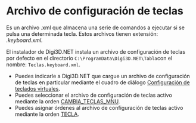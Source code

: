 # Archivo de configuración de teclas

Es un archivo .xml que almacena una serie de comandos a ejecutar si se pulsa una determinada tecla. Estos archivos tienen extensión: _.keyboard.xml._

El instalador de Digi3D.NET instala un archivo de configuración de teclas por defecto en el directorio `C:\ProgramData\Digi3D.NET\Tabla`con el nombre: `Teclas.keyboard.xml`.

* Puedes indicarle a Digi3D.NET que cargue un archivo de configuración de teclas en particular mediante el cuadro de diálogo [Configuración de teclados virtuales](/digi3d-net/referencia/cuadros-de-dialogo/configuracion-de-teclados-virtuales.md).
* Puedes seleccionar el archivo de configuración de teclas activo mediante la orden [CAMBIA\_TECLAS\_MNU](/digi3d-net/referencia/ventana-de-dibujo/ordenes/c/cambia-teclas-mnu.md).
* Puedes asignar órdenes al archivo de configuración de teclas activo mediante la orden [TECLA](/digi3d-net/referencia/ventana-de-dibujo/ordenes/t/tecla.md). 

